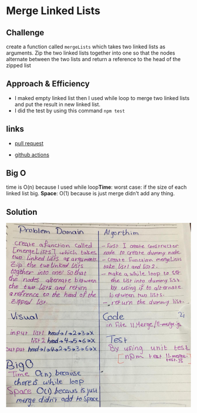 # Merge Linked Lists


## Challenge
create a function called `mergeLists` which takes two linked lists as arguments. Zip the two linked lists together into one so that the nodes alternate between the two lists and return a reference to the head of the zipped list

## Approach & Efficiency
- I maked empty linked list then I used while loop to merge two linked lists and put the result in new linked list.
- I did the test by using this command `npm test`

## links
- [pull request](https://github.com/sondos-401-advanced-javascript/data-structures-and-algorithms/pull/11)

- [github actions](https://github.com/sondos-401-advanced-javascript/data-structures-and-algorithms/actions)

## Big O
time is O(n) because I used while loop**Time**: worst case: if the size of each linked list big. **Space**: O(1) because is just merge didn't add any thing.

## Solution
![linked list whiteboard](../../assets/merge.jpeg)